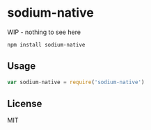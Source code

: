 # sodium-native

WIP - nothing to see here

```
npm install sodium-native
```

## Usage

``` js
var sodium-native = require('sodium-native')
```

## License

MIT
